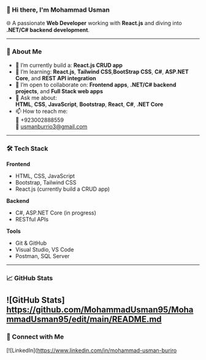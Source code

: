 ### 👋 Hi there, I'm Mohammad Usman

🌐 A passionate **Web Developer** working with **React.js** and diving into **.NET/C# backend development**.

---

### 🚀 About Me
- 🔭 I’m currently build a: **React.js CRUD app**
- 🌱 I’m learning: **React.js**, **Tailwind CSS**,**BootStrap CSS**, **C#**, **ASP.NET Core**, and **REST API integration**
- 👯 I’m open to collaborate on: **Frontend apps**, **.NET/C# backend projects**, and **Full Stack web apps**
- 💬 Ask me about:  
  **HTML**, **CSS**, **JavaScript**, **Bootstrap**, **React**, **C#**, **.NET Core**
- 📫 How to reach me:  
  📱 +923002888559  
  📧 [usmanburrio3@gmail.com](mailto:usmanburrio3@gmail.com)

---

### 🛠️ Tech Stack

**Frontend**
- HTML, CSS, JavaScript
- Bootstrap, Tailwind CSS
- React.js (currently build a CRUD app)

**Backend**
- C#, ASP.NET Core (in progress)
- RESTful APIs

**Tools**
- Git & GitHub
- Visual Studio, VS Code
- Postman, SQL Server

---


### 📈 GitHub Stats
![GitHub Stats] https://github.com/MohammadUsman95/MohammadUsman95/edit/main/README.md
---

### 🔗 Connect with Me
[![LinkedIn](https://www.linkedin.com/in/mohammad-usman-buriro



